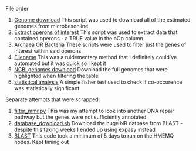 File order
1) [Genome download](microbesonline.sh) This script was used to download all of the estimated genomes from microbesonline
2) [Extract operons of interest](extract.py) This script was used to extract data that contained operons - a TRUE value in the bOp column
3) [Archaea](filter_hr_archaea.py) OR [Bacteria](filter_hr_bacteria.py) These scripts were used to filter just the genes of interest within said operons
4) [Filename](filenamegrep.sh) This was a ruidementary method that I definitely could've automated but it was quick so I kept it
5) [NCBI genomes download](ncbi_datasets.sh) Download the full genomes that were highlighted when filtering the table
6) [statistical analysis](Fisher.R) A simple fisher test used to check if co-occurence was statistically significant

Separate attempts that were scrapped:
1) [filter_mmr.py](filter_mmr.py) This was my attempt to look into another DNA repair pathway but the genes were not sufficiently annotated
2) [database_download.sh](database_download.sh) Download the huge NR datbase from BLAST - despite this taking weeks I ended up using expasy instead
3) [BLAST](BLAST) This code took a minimum of 5 days to run on the HMEMQ nodes. Kept timing out




